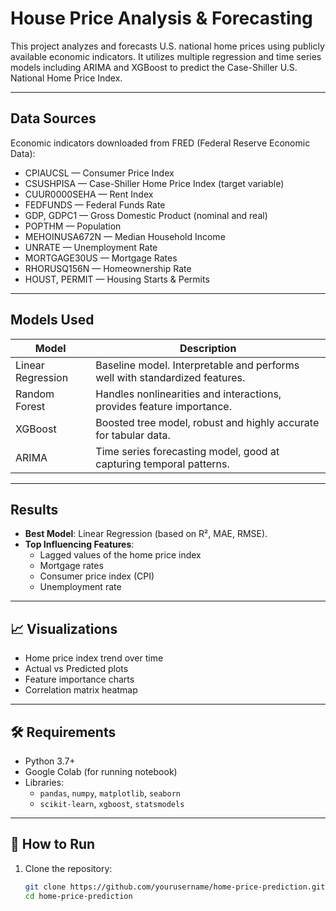 # House Price Analysis & Forecasting

This project analyzes and forecasts U.S. national home prices using publicly available economic indicators. It utilizes multiple regression and time series models including ARIMA and XGBoost to predict the Case-Shiller U.S. National Home Price Index.

---

## Data Sources

Economic indicators downloaded from FRED (Federal Reserve Economic Data):

* CPIAUCSL — Consumer Price Index
* CSUSHPISA — Case-Shiller Home Price Index (target variable)
* CUUR0000SEHA — Rent Index
* FEDFUNDS — Federal Funds Rate
* GDP, GDPC1 — Gross Domestic Product (nominal and real)
* POPTHM — Population
* MEHOINUSA672N — Median Household Income
* UNRATE — Unemployment Rate
* MORTGAGE30US — Mortgage Rates
* RHORUSQ156N — Homeownership Rate
* HOUST, PERMIT — Housing Starts & Permits

---


## Models Used

| Model              | Description                                                                 |
|-------------------|-----------------------------------------------------------------------------|
| Linear Regression  | Baseline model. Interpretable and performs well with standardized features. |
| Random Forest      | Handles nonlinearities and interactions, provides feature importance.       |
| XGBoost            | Boosted tree model, robust and highly accurate for tabular data.            |
| ARIMA              | Time series forecasting model, good at capturing temporal patterns.         |

---

## Results

- **Best Model**: Linear Regression (based on R², MAE, RMSE).
- **Top Influencing Features**:
  - Lagged values of the home price index
  - Mortgage rates
  - Consumer price index (CPI)
  - Unemployment rate

---

## 📈 Visualizations

- Home price index trend over time
- Actual vs Predicted plots
- Feature importance charts
- Correlation matrix heatmap

---

## 🛠️ Requirements

- Python 3.7+
- Google Colab (for running notebook)
- Libraries:
  - `pandas`, `numpy`, `matplotlib`, `seaborn`
  - `scikit-learn`, `xgboost`, `statsmodels`

---

## 🚀 How to Run

1. Clone the repository:
   ```bash
   git clone https://github.com/yourusername/home-price-prediction.git
   cd home-price-prediction


